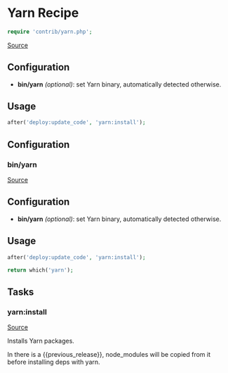 <!-- DO NOT EDIT THIS FILE! -->
<!-- Instead edit contrib/yarn.php -->
<!-- Then run bin/docgen -->

# Yarn Recipe

```php
require 'contrib/yarn.php';
```

[Source](/contrib/yarn.php)



## Configuration
- **bin/yarn** *(optional)*: set Yarn binary, automatically detected otherwise.
## Usage
```php
after('deploy:update_code', 'yarn:install');
```


## Configuration
### bin/yarn
[Source](https://github.com/deployphp/deployer/blob/master/contrib/yarn.php#L16)

## Configuration
- **bin/yarn** *(optional)*: set Yarn binary, automatically detected otherwise.
## Usage
```php
after('deploy:update_code', 'yarn:install');
```

```php title="Default value"
return which('yarn');
```



## Tasks

### yarn:install
[Source](https://github.com/deployphp/deployer/blob/master/contrib/yarn.php#L22)

Installs Yarn packages.

In there is a {{previous_release}}, node_modules will be copied from it before installing deps with yarn.


